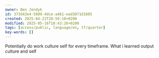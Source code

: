 ```yaml
---
owner: Ben Jendyk
id: 373d43e4-5089-4dce-a461-ead3071d1605
created: 2025-04-22T20:59:10+0200
modified: 2025-05-16T18:43:26+0200
tags: [access/public, language/en, tf/quarter]
key-words: []
---
```


Potentially do work culture self for every timeframe. What i learned output culture and self